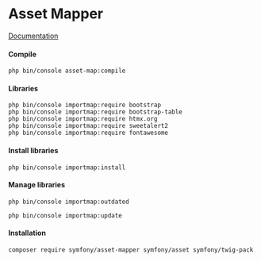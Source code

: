 # Asset Mapper

[Documentation](https://symfony.com/doc/current/frontend/asset_mapper.html)

#### Compile
``` shell
php bin/console asset-map:compile
```

#### Libraries
``` shell
php bin/console importmap:require bootstrap
php bin/console importmap:require bootstrap-table
php bin/console importmap:require htmx.org
php bin/console importmap:require sweetalert2
php bin/console importmap:require fontawesome
```

#### Install libraries
``` shell
php bin/console importmap:install
```

#### Manage libraries
``` shell
php bin/console importmap:outdated
```

``` shell
php bin/console importmap:update
```

#### Installation
``` shell
composer require symfony/asset-mapper symfony/asset symfony/twig-pack
```

